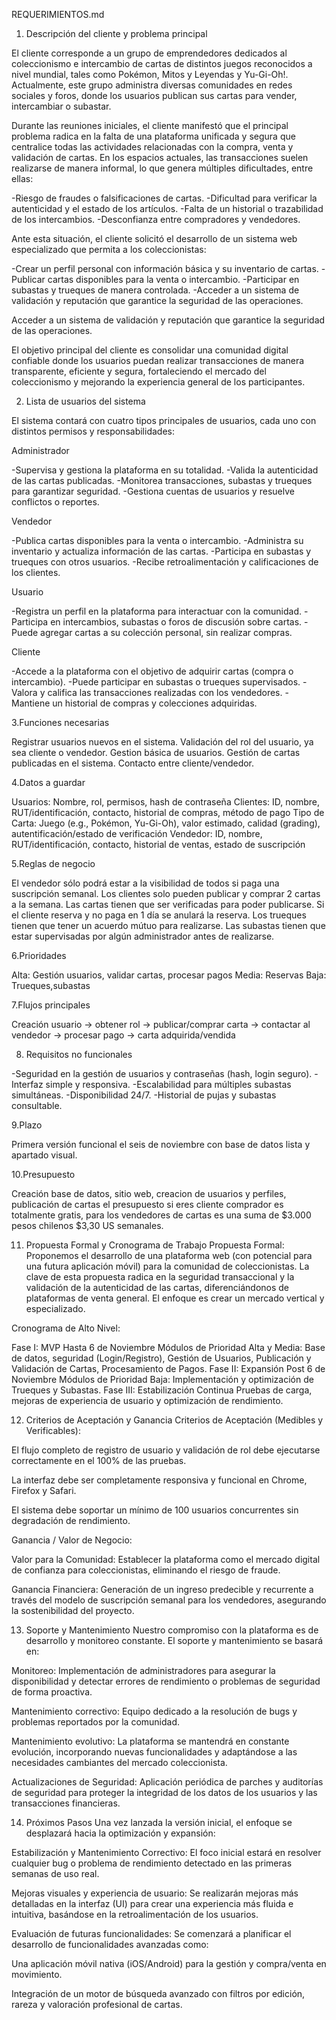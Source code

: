 REQUERIMIENTOS.md

1. Descripción del cliente y problema principal

El cliente corresponde a un grupo de emprendedores dedicados al coleccionismo e intercambio de cartas de distintos juegos reconocidos a nivel mundial, tales como Pokémon, Mitos y Leyendas y Yu-Gi-Oh!. Actualmente, este grupo administra diversas comunidades en redes sociales y foros, donde los usuarios publican sus cartas para vender, intercambiar o subastar.

Durante las reuniones iniciales, el cliente manifestó que el principal problema radica en la falta de una plataforma unificada y segura que centralice todas las actividades relacionadas con la compra, venta y validación de cartas.
En los espacios actuales, las transacciones suelen realizarse de manera informal, lo que genera múltiples dificultades, entre ellas:

-Riesgo de fraudes o falsificaciones de cartas.
-Dificultad para verificar la autenticidad y el estado de los artículos.
-Falta de un historial o trazabilidad de los intercambios.
-Desconfianza entre compradores y vendedores.

Ante esta situación, el cliente solicitó el desarrollo de un sistema web especializado que permita a los coleccionistas:

-Crear un perfil personal con información básica y su inventario de cartas.
-Publicar cartas disponibles para la venta o intercambio.
-Participar en subastas y trueques de manera controlada.
-Acceder a un sistema de validación y reputación que garantice la seguridad de las operaciones.

Acceder a un sistema de validación y reputación que garantice la seguridad de las operaciones.

El objetivo principal del cliente es consolidar una comunidad digital confiable donde los usuarios puedan realizar transacciones de manera transparente, eficiente y segura, fortaleciendo el mercado del coleccionismo y mejorando la experiencia general de los participantes.

2. Lista de usuarios del sistema

El sistema contará con cuatro tipos principales de usuarios, cada uno con distintos permisos y responsabilidades:

Administrador

-Supervisa y gestiona la plataforma en su totalidad.
-Valida la autenticidad de las cartas publicadas.
-Monitorea transacciones, subastas y trueques para garantizar seguridad.
-Gestiona cuentas de usuarios y resuelve conflictos o reportes.

Vendedor

-Publica cartas disponibles para la venta o intercambio.
-Administra su inventario y actualiza información de las cartas.
-Participa en subastas y trueques con otros usuarios.
-Recibe retroalimentación y calificaciones de los clientes.

Usuario

-Registra un perfil en la plataforma para interactuar con la comunidad.
-Participa en intercambios, subastas o foros de discusión sobre cartas.
-Puede agregar cartas a su colección personal, sin realizar compras.

Cliente

-Accede a la plataforma con el objetivo de adquirir cartas (compra o intercambio).
-Puede participar en subastas o trueques supervisados.
-Valora y califica las transacciones realizadas con los vendedores.
-Mantiene un historial de compras y colecciones adquiridas.


3.Funciones necesarias

Registrar usuarios nuevos en el sistema.
Validación del rol del usuario, ya sea cliente o vendedor.
Gestion básica de usuarios.
Gestión de cartas publicadas en el sistema.
Contacto entre cliente/vendedor.

4.Datos a guardar


Usuarios: Nombre, rol, permisos, hash de contraseña
Clientes: ID, nombre, RUT/identificación, contacto, historial de compras, método de pago
Tipo de Carta: Juego (e.g., Pokémon, Yu-Gi-Oh), valor estimado, calidad (grading), autentificación/estado de verificación
Vendedor: ID, nombre, RUT/identificación, contacto, historial de ventas, estado de suscripción

5.Reglas de negocio

El vendedor sólo podrá estar a la visibilidad de todos si paga una suscripción semanal.
Los clientes solo pueden publicar y comprar 2 cartas a la semana.
Las cartas tienen que ser verificadas para poder publicarse.
Si el cliente reserva y no paga en 1 día se anulará la reserva.
Los trueques tienen que tener un acuerdo mútuo para realizarse.
Las subastas tienen que estar supervisadas por algún administrador antes de realizarse.



6.Prioridades

Alta: Gestión usuarios, validar cartas, procesar pagos
Media: Reservas
Baja:  Trueques,subastas

7.Flujos principales

Creación usuario -> obtener rol -> publicar/comprar carta -> contactar al vendedor -> procesar pago -> carta adquirida/vendida

8. Requisitos no funcionales

-Seguridad en la gestión de usuarios y contraseñas (hash, login seguro).
-Interfaz simple y responsiva.
-Escalabilidad para múltiples subastas simultáneas.
-Disponibilidad 24/7.
-Historial de pujas y subastas consultable.

9.Plazo 

Primera versión funcional el seis de noviembre con base de datos lista y apartado visual.

10.Presupuesto

Creación base de datos, sitio web, creacion de usuarios y perfiles, publicación de cartas
el presupuesto si eres cliente comprador es totalmente gratis, para los vendedores de cartas es una suma de $3.000 pesos chilenos $3,30 US semanales.

11. Propuesta Formal y Cronograma de Trabajo
Propuesta Formal: Proponemos el desarrollo de una plataforma web (con potencial para una futura aplicación móvil) para la comunidad de coleccionistas. La clave de esta propuesta radica en la seguridad transaccional y la validación de la autenticidad de las cartas, diferenciándonos de plataformas de venta general. El enfoque es crear un mercado vertical y especializado.

Cronograma de Alto Nivel:

Fase I: MVP Hasta 6 de Noviembre  Módulos de Prioridad Alta y Media: Base de datos, seguridad (Login/Registro), Gestión de Usuarios, Publicación y Validación de Cartas, Procesamiento de Pagos.
 Fase II: Expansión Post 6 de Noviembre Módulos de Prioridad Baja: Implementación y optimización de Trueques y Subastas. 
Fase III: Estabilización Continua Pruebas de carga, mejoras de experiencia de usuario y optimización de rendimiento. 

12. Criterios de Aceptación y Ganancia
Criterios de Aceptación (Medibles y Verificables):

El flujo completo de registro de usuario y validación de rol debe ejecutarse correctamente en el 100% de las pruebas.

La interfaz debe ser completamente responsiva y funcional en Chrome, Firefox y Safari.

El sistema debe soportar un mínimo de 100 usuarios concurrentes sin degradación de rendimiento.

Ganancia / Valor de Negocio:

Valor para la Comunidad: Establecer la plataforma como el mercado digital de confianza para coleccionistas, eliminando el riesgo de fraude.

Ganancia Financiera: Generación de un ingreso predecible y recurrente a través del modelo de suscripción semanal para los vendedores, asegurando la sostenibilidad del proyecto.

13. Soporte y Mantenimiento
Nuestro compromiso con la plataforma es de desarrollo y monitoreo constante. El soporte y mantenimiento se basará en:

Monitoreo: Implementación de administradores para asegurar la disponibilidad y detectar errores de rendimiento o problemas de seguridad de forma proactiva.

Mantenimiento correctivo: Equipo dedicado a la resolución de bugs y problemas reportados por la comunidad.

Mantenimiento evolutivo: La plataforma se mantendrá en constante evolución, incorporando nuevas funcionalidades y adaptándose a las necesidades cambiantes del mercado coleccionista.

Actualizaciones de Seguridad: Aplicación periódica de parches y auditorías de seguridad para proteger la integridad de los datos de los usuarios y las transacciones financieras.

14. Próximos Pasos
Una vez lanzada la versión inicial, el enfoque se desplazará hacia la optimización y expansión:

Estabilización y Mantenimiento Correctivo: El foco inicial estará en resolver cualquier bug o problema de rendimiento detectado en las primeras semanas de uso real.

Mejoras visuales y experiencia de usuario: Se realizarán mejoras más detalladas en la interfaz (UI) para crear una experiencia más fluida e intuitiva, basándose en la retroalimentación de los usuarios.

Evaluación de futuras funcionalidades: Se comenzará a planificar el desarrollo de funcionalidades avanzadas como:

Una aplicación móvil nativa (iOS/Android) para la gestión y compra/venta en movimiento.

Integración de un motor de búsqueda avanzado con filtros por edición, rareza y valoración profesional de cartas.





